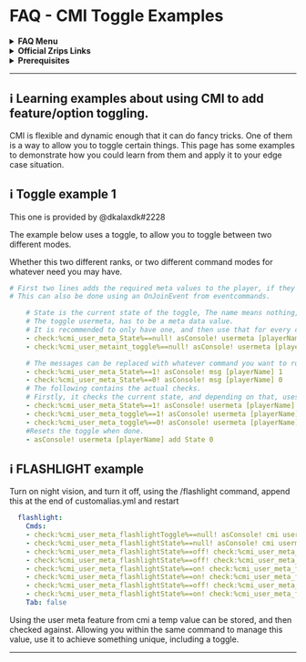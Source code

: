 # FAQ - CMI Toggle Examples

<topMenu>
<details>
    <summary><strong>FAQ Menu</strong></summary>
    <p>
     • <a href="https://faq.cmi.support/bungee">CMI and Bungeecord info-</a>, 
     • <a href="https://faq.cmi.support/chance">Chance example</a>, 
     • <a href="https://faq.cmi.support/chat">CMI Chat manager</a>, 
     • <a href="https://faq.cmi.support/format">Chat format info</a>, 
     • <a href="https://faq.cmi.support/chatfilter">Chat filter</a>, 
     • <a href="https://faq.cmi.support/chatrooms">Chat rooms</a>, 
     • <a href="https://faq.cmi.support/commands">CMI Commands info</a>, 
     • <a href="https://faq.cmi.support/joinleave">Custom Join and Leave</a>, 
     • <a href="https://faq.cmi.support/economy">CMI Economy manager</a>, 
     • <a href="https://faq.cmi.support/eventcommands">Event commands</a>, 
     • <a href="https://faq.cmi.support/ext-cmds">Extending commands</a>, 
     • <a href="https://faq.cmi.support/gettingstarted">Getting started with CMI</a>, 
     • <a href="https://faq.cmi.support/glow">Glow info</a>, 
     • <a href="https://faq.cmi.support/help">Create custom /help</a>, 
     • <a href="https://faq.cmi.support/hexcolors">CMI Hex colors</a>, 
     • <a href="https://faq.cmi.support/import">Importing data into CMI</a>, 
     • <a href="https://faq.cmi.support/library">CMILib library info</a>, 
     • <a href="https://faq.cmi.support/locale">Customizing CMI Locale</a>, 
     • <a href="https://faq.cmi.support/prefix">CMI Chat with LuckPerms prefix</a>, 
     • <a href="https://faq.cmi.support/migrate">Migrate to MySQL database</a>, 
     • <a href="https://faq.cmi.support/mode-stuck">Player stuck in Mode?</a>, 
     • <a href="https://faq.cmi.support/moderation">User-moderation info</a>, 
     • <a href="https://faq.cmi.support/more-msg-cmds">More message commands</a>, 
     • <a href="https://faq.cmi.support/motd">MOTD</a>, 
     • <a href="https://faq.cmi.support/params">Parameters explained</a>, 
     • <a href="https://faq.cmi.support/ranks">Ranks info</a>, 
     • <a href="https://faq.cmi.support/rules">Create custom /rules</a>, 
     • <a href="https://faq.cmi.support/running">Running CMI</a>, 
     • <a href="https://faq.cmi.support/safety">Safety tips</a>, 
     • <a href="https://faq.cmi.support/specialized">Specialized commands info</a>, 
     • <a href="https://faq.cmi.support/toggle">Toggle example</a>, 
     • <a href="https://faq.cmi.support/trash">Trash example</a>, 
     • <a href="https://faq.cmi.support/votes">CMI Vote manager</a>,
     • <a href="https://faq.cmi.support/worth">Worth info</a>.
    </p>
</details>

<details>
    <summary><strong>Official Zrips Links</strong></summary>
    <ul>
        <li><a href="https://zrips.net/">Zrips Website</a>
         <pre>https://www.zrips.net/<br>The official website, wiki/documentation/information</pre></li>
        <li><a href="https://discord.gg/dDMamN4">Zrips Discord</a>
         <pre>https://discord.gg/dDMamN4<br>The official Discord community server with member-driven support</pre></li>
        <li><a href="https://github.com/Zrips/">Zrips Github</a>
         <pre>https://github.com/Zrips<br>The place for bug reports and feature suggestions</pre></li>
    </ul>
</details>

<details>
    <summary><strong>Prerequisites</strong></summary>
    <ul>
        <li><a href="https://www.spigotmc.org/resources/3742/">Buy and Download CMI</a> (premium plugin)
         <pre>https://www.spigotmc.org/resources/3742/<br>Get the CMI plugin if you haven't already, and then Install it on all your servers</pre></li>
        <li><a href="https://www.spigotmc.org/resources/87610/">Also Download CMILib</a> (free library) (<a href="https://github.com/mrfdev/CMI/edit/master/Resources/FAQ/cmi-library.md">more info</a>)
         <pre>https://www.spigotmc.org/resources/87610/<br>All Zrips plugins require the CMILib .jar file. Get it and also put it on all your servers.</pre></li>
        <li>All my FAQ pages have been written for Spigot / Paper 1.19.x and CMI 9.5.x.x or newer.</li>
        <li>The mrfdev Github page is not an official resource, we're building up our knowledge base as a courtesy.</li>
        <li>I am an admin on the Zrips Discord, this does not mean what I share on here is official.</li>
    </ul>
</details>
</topMenu>

---

## <g-emoji class="g-emoji" alias="information_source" fallback-src="https://github.githubassets.com/images/icons/emoji/unicode/2139.png">ℹ️</g-emoji> Learning examples about using CMI to add feature/option toggling.

CMI is flexible and dynamic enough that it can do fancy tricks. One of them is a way to allow you to toggle certain things. This page has some examples to demonstrate how you could learn from them and apply it to your edge case situation.

## <g-emoji class="g-emoji" alias="information_source" fallback-src="https://github.githubassets.com/images/icons/emoji/unicode/2139.png">ℹ️</g-emoji> Toggle example 1

This one is provided by @dkalaxdk#2228

The example below uses a toggle, to allow you to toggle between two different modes.

Whether this two different ranks, or two different command modes for whatever need you may have.
```yaml
# First two lines adds the required meta values to the player, if they haven't been created before.
# This can also be done using an OnJoinEvent from eventcommands.

    # State is the current state of the toggle, The name means nothing, and can be replaced with whatever you want(Can also be the current rank of the user).
    # The toggle usermeta, has to be a meta data value.
    # It is recommended to only have one, and then use that for every command, to limit the amount of usermeta needed.
    - check:%cmi_user_meta_State%==null! asConsole! usermeta [playerName] add State 1
    - check:%cmi_user_metaint_toggle%==null! asConsole! usermeta [playerName] add toggle 0

    # The messages can be replaced with whatever command you want to run. (Either permissions change or something like that.)
    - check:%cmi_user_meta_State%==1! asConsole! msg [playerName] 1
    - check:%cmi_user_meta_State%==0! asConsole! msg [playerName] 0
    # The following contains the actual checks.
    # Firstly, it checks the current state, and depending on that, uses usermeta to decide whether or not the value should be toggled.
    - check:%cmi_user_meta_State%==1! asConsole! usermeta [playerName] add State 1
    - check:%cmi_user_meta_toggle%==1! asConsole! usermeta [playerName] add toggle 0
    - check:%cmi_user_meta_toggle%==0! asConsole! usermeta [playerName] add toggle 1
    #Resets the toggle when done.
    - asConsole! usermeta [playerName] add State 0
```

## <g-emoji class="g-emoji" alias="information_source" fallback-src="https://github.githubassets.com/images/icons/emoji/unicode/2139.png">ℹ️</g-emoji> FLASHLIGHT example

Turn on night vision, and turn it off, using the /flashlight command, append this at the end of customalias.yml and restart
```yaml
  flashlight:
    Cmds:
    - check:%cmi_user_meta_flashlightToggle%==null! asConsole! cmi usermeta [playerName] add flashlightToggle off
    - check:%cmi_user_meta_flashlightState%==null! asConsole! cmi usermeta [playerName] add flashlightState off
    - check:%cmi_user_meta_flashlightState%==off! check:%cmi_user_meta_flashlightToggle%==off! asConsole! cmi effect [playerName] night_vision 999 1
    - check:%cmi_user_meta_flashlightState%==off! check:%cmi_user_meta_flashlightToggle%==off! asConsole! cmi usermeta [playerName] add flashlightToggle on
    - check:%cmi_user_meta_flashlightState%==on! check:%cmi_user_meta_flashlightToggle%==on! asConsole! cmi effect [playerName] night_vision 1 1
    - check:%cmi_user_meta_flashlightState%==on! check:%cmi_user_meta_flashlightToggle%==on! asConsole! cmi usermeta [playerName] add flashlightToggle off
    - check:%cmi_user_meta_flashlightState%==off! check:%cmi_user_meta_flashlightToggle%==on! asConsole! cmi usermeta [playerName] add flashlightState on
    - check:%cmi_user_meta_flashlightState%==on! check:%cmi_user_meta_flashlightToggle%==off! asConsole! cmi usermeta [playerName] add flashlightState off
    Tab: false
```

Using the user meta feature from cmi a temp value can be stored, and then checked against. Allowing you within the same command to manage this value, use it to achieve something unique, including a toggle.

---

